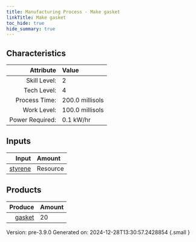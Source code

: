 ```yaml
---
title: Manufacturing Process - Make gasket
linkTitle: Make gasket
toc_hide: true
hide_summary: true
---
```



## Characteristics

| Attribute      | Value |
|--------:|:------|
|Skill Level:|2|
|Tech Level:|4|
|Process Time:|200.0 millisols|
|Work Level:|100.0 millisols|
|Power Required:|0.1 kW/hr|

## Inputs

| Input      | Amount |
|--------:|:------|
|[styrene](/docs/definitions/resource/styrene)|Resource|2.0 kg|

## Products


| Produce      | Amount |
|--------:|:------|
|[gasket](/docs/definitions/part/gasket)|20|


Version: pre-3.9.0 Generated on: 2024-12-28T13:30:57.2428854
{.small }

